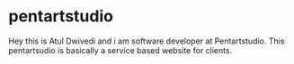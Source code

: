 # pentartstudio
Hey this is Atul Dwivedi and i am software developer at Pentartstudio.
This pentartsudio is basically a service based website for clients.

